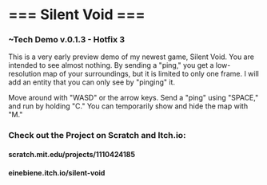 # === Silent Void ===
### ~Tech Demo v.0.1.3 - Hotfix 3
This is a very early preview demo of my newest game,
Silent Void. You are intended to see almost nothing. By sending a "ping," you get a low-resolution map of your surroundings, but it is limited to only one frame. I will add an entity that you can only see by "pinging" it.

Move around with "WASD" or the arrow keys. Send a "ping" using "SPACE," and run by holding "C."
You can temporarily show and hide the map with "M."

### Check out the Project on Scratch and Itch.io:
  #### scratch.mit.edu/projects/1110424185
  #### einebiene.itch.io/silent-void
